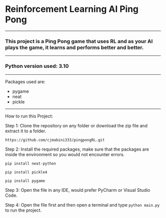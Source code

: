 # Reinforcement Learning AI Ping Pong
---
### This project is a Ping Pong game that uses RL and as your AI plays the game, it learns and performs better and better.
---
### Python version used: 3.10
---

Packages used are:
- pygame
- neat
- pickle
---

How to run this Project:

Step 1: Clone the repository on any folder or download the zip file and extract it to a folder.
```
https://github.com/cjmabini333/pingpongRL.git
```

Step 2: Install the required packages, make sure that the packages are inside the environment so you would not encounter errors.
```
pip install neat-python
```
```
pip install pickle4
```
```
pip install pygame
```

Step 3: Open the file in any IDE, would prefer PyCharm or Visual Studio Code.

Step 4: Open the file first and then open a terminal and type `python main.py` to run the project.
